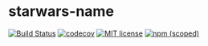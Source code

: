 # starwars-name
[![Build Status](https://travis-ci.org/Lrodlima/starwars-name.svg?branch=master?style=flat-square)](https://travis-ci.org/Lrodlima/starwars-name)
[![codecov](https://codecov.io/gh/Lrodlima/starwars-name/branch/master/graph/badge.svg?style=flat-square)](https://codecov.io/gh/Lrodlima/starwars-name)
[![MIT license](https://img.shields.io/github/license/mashape/apistatus.svg?style=flat-square)]()
[![npm (scoped)](https://img.shields.io/npm/v/@cycle/core.svg)]()
